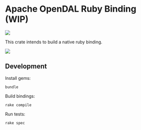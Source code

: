 # Apache OpenDAL Ruby Binding (WIP)

![](https://img.shields.io/badge/status-unreleased-red)

This crate intends to build a native ruby binding.

![](https://github.com/apache/incubator-opendal/assets/5351546/87bbf6e5-f19e-449a-b368-3e283016c887)

## Development

Install gems:

```shell
bundle
```

Build bindings:

```shell
rake compile
```

Run tests:

```shell
rake spec
```
